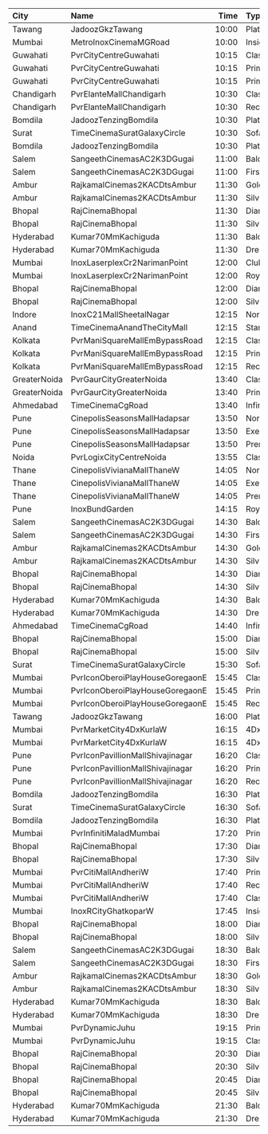 | City         | Name                             |  Time | Type         |  Price | Capacity | Booked |
| :----------- | :------------------------------- | ----: | :----------- | -----: | -------: | -----: |
| Tawang       | JadoozGkzTawang                  | 10:00 | Platinum     |   175₹ |       80 |      0 |
| Mumbai       | MetroInoxCinemaMGRoad            | 10:00 | Insignia     |   300₹ |       19 |      0 |
| Guwahati     | PvrCityCentreGuwahati            | 10:15 | Classic      |   170₹ |       40 |     20 |
| Guwahati     | PvrCityCentreGuwahati            | 10:15 | Prime        |   180₹ |       82 |     41 |
| Guwahati     | PvrCityCentreGuwahati            | 10:15 | PrimePlus    |   210₹ |       13 |     10 |
| Chandigarh   | PvrElanteMallChandigarh          | 10:30 | Classic      |   165₹ |       74 |      5 |
| Chandigarh   | PvrElanteMallChandigarh          | 10:30 | Recliner     |   414₹ |       26 |      3 |
| Bomdila      | JadoozTenzingBomdila             | 10:30 | PlatinumCl   |   175₹ |       50 |     24 |
| Surat        | TimeCinemaSuratGalaxyCircle      | 10:30 | Sofa180      |   180₹ |       34 |      0 |
| Bomdila      | JadoozTenzingBomdila             | 10:30 | PlatinumCl   |   175₹ |       50 |     24 |
| Salem        | SangeethCinemasAC2K3DGugai       | 11:00 | Balcony      |   124₹ |      157 |     85 |
| Salem        | SangeethCinemasAC2K3DGugai       | 11:00 | Firstclass   |   105₹ |      420 |    224 |
| Ambur        | RajkamalCinemas2KACDtsAmbur      | 11:30 | Gold         |   110₹ |      177 |     93 |
| Ambur        | RajkamalCinemas2KACDtsAmbur      | 11:30 | Silver       |   110₹ |       21 |     21 |
| Bhopal       | RajCinemaBhopal                  | 11:30 | Diamond      |   100₹ |      220 |    138 |
| Bhopal       | RajCinemaBhopal                  | 11:30 | Silver       |    80₹ |      128 |    128 |
| Hyderabad    | Kumar70MmKachiguda               | 11:30 | Balcony      |   100₹ |      346 |    230 |
| Hyderabad    | Kumar70MmKachiguda               | 11:30 | DressCircle  |    70₹ |      170 |    127 |
| Mumbai       | InoxLaserplexCr2NarimanPoint     | 12:00 | Club         |   230₹ |       80 |      0 |
| Mumbai       | InoxLaserplexCr2NarimanPoint     | 12:00 | Royale       |   250₹ |       41 |      0 |
| Bhopal       | RajCinemaBhopal                  | 12:00 | Diamond      |   100₹ |      220 |    138 |
| Bhopal       | RajCinemaBhopal                  | 12:00 | Silver       |    80₹ |      128 |    128 |
| Indore       | InoxC21MallSheetalNagar          | 12:15 | Normal       |   220₹ |      202 |      0 |
| Anand        | TimeCinemaAnandTheCityMall       | 12:15 | Standard100  |   100₹ |      131 |     31 |
| Kolkata      | PvrManiSquareMallEmBypassRoad    | 12:15 | Classic      |   190₹ |       22 |      0 |
| Kolkata      | PvrManiSquareMallEmBypassRoad    | 12:15 | Prime        |   220₹ |       49 |      4 |
| Kolkata      | PvrManiSquareMallEmBypassRoad    | 12:15 | Recliner     |   460₹ |       11 |      2 |
| GreaterNoida | PvrGaurCityGreaterNoida          | 13:40 | Classic      |   190₹ |       50 |      1 |
| GreaterNoida | PvrGaurCityGreaterNoida          | 13:40 | Prime        |   215₹ |        7 |      3 |
| Ahmedabad    | TimeCinemaCgRoad                 | 13:40 | Infinity1000 | 1,000₹ |       12 |      0 |
| Pune         | CinepolisSeasonsMallHadapsar     | 13:50 | Normal       |   150₹ |       14 |      0 |
| Pune         | CinepolisSeasonsMallHadapsar     | 13:50 | Executive    |   150₹ |       49 |     10 |
| Pune         | CinepolisSeasonsMallHadapsar     | 13:50 | Premium      |   170₹ |       17 |     10 |
| Noida        | PvrLogixCityCentreNoida          | 13:55 | Classic      |   295₹ |       94 |     54 |
| Thane        | CinepolisVivianaMallThaneW       | 14:05 | Normal       |   160₹ |       31 |     16 |
| Thane        | CinepolisVivianaMallThaneW       | 14:05 | Executive    |   160₹ |      104 |     64 |
| Thane        | CinepolisVivianaMallThaneW       | 14:05 | Premium      |   160₹ |       52 |     49 |
| Pune         | InoxBundGarden                   | 14:15 | Royale       |   400₹ |       16 |      0 |
| Salem        | SangeethCinemasAC2K3DGugai       | 14:30 | Balcony      |   124₹ |      157 |     85 |
| Salem        | SangeethCinemasAC2K3DGugai       | 14:30 | Firstclass   |   105₹ |      420 |    224 |
| Ambur        | RajkamalCinemas2KACDtsAmbur      | 14:30 | Gold         |   110₹ |      177 |     93 |
| Ambur        | RajkamalCinemas2KACDtsAmbur      | 14:30 | Silver       |   110₹ |       21 |     21 |
| Bhopal       | RajCinemaBhopal                  | 14:30 | Diamond      |   100₹ |      220 |    138 |
| Bhopal       | RajCinemaBhopal                  | 14:30 | Silver       |    80₹ |      128 |    128 |
| Hyderabad    | Kumar70MmKachiguda               | 14:30 | Balcony      |   100₹ |      346 |    234 |
| Hyderabad    | Kumar70MmKachiguda               | 14:30 | DressCircle  |    70₹ |      170 |    127 |
| Ahmedabad    | TimeCinemaCgRoad                 | 14:40 | Infinity1000 | 1,000₹ |       12 |      0 |
| Bhopal       | RajCinemaBhopal                  | 15:00 | Diamond      |   100₹ |      220 |    138 |
| Bhopal       | RajCinemaBhopal                  | 15:00 | Silver       |    80₹ |      128 |    128 |
| Surat        | TimeCinemaSuratGalaxyCircle      | 15:30 | Sofa280      |   280₹ |       34 |      0 |
| Mumbai       | PvrIconOberoiPlayHouseGoregaonE  | 15:45 | Classic      |   200₹ |       11 |      0 |
| Mumbai       | PvrIconOberoiPlayHouseGoregaonE  | 15:45 | Prime        |   290₹ |       48 |      4 |
| Mumbai       | PvrIconOberoiPlayHouseGoregaonE  | 15:45 | Recliner     |   500₹ |       13 |      2 |
| Tawang       | JadoozGkzTawang                  | 16:00 | Platinum     |   175₹ |       80 |      0 |
| Mumbai       | PvrMarketCity4DxKurlaW           | 16:15 | 4DxPrime     |   350₹ |       42 |      8 |
| Mumbai       | PvrMarketCity4DxKurlaW           | 16:15 | 4DxClassic   |   330₹ |       30 |      1 |
| Pune         | PvrIconPavillionMallShivajinagar | 16:20 | Classic      |   220₹ |       14 |      0 |
| Pune         | PvrIconPavillionMallShivajinagar | 16:20 | Prime        |   220₹ |       67 |     27 |
| Pune         | PvrIconPavillionMallShivajinagar | 16:20 | Recliner     |   450₹ |        4 |      4 |
| Bomdila      | JadoozTenzingBomdila             | 16:30 | PlatinumCl   |   175₹ |       50 |     24 |
| Surat        | TimeCinemaSuratGalaxyCircle      | 16:30 | Sofa280      |   280₹ |       34 |      0 |
| Bomdila      | JadoozTenzingBomdila             | 16:30 | PlatinumCl   |   175₹ |       50 |     24 |
| Mumbai       | PvrInfinitiMaladMumbai           | 17:20 | Prime        |   250₹ |       37 |      3 |
| Bhopal       | RajCinemaBhopal                  | 17:30 | Diamond      |   100₹ |      220 |    138 |
| Bhopal       | RajCinemaBhopal                  | 17:30 | Silver       |    80₹ |      128 |    128 |
| Mumbai       | PvrCitiMallAndheriW              | 17:40 | Prime        |   260₹ |       73 |     12 |
| Mumbai       | PvrCitiMallAndheriW              | 17:40 | Recliner     |   435₹ |       12 |      0 |
| Mumbai       | PvrCitiMallAndheriW              | 17:40 | Classic      |   220₹ |       23 |      0 |
| Mumbai       | InoxRCityGhatkoparW              | 17:45 | Insignia     |   510₹ |       21 |      0 |
| Bhopal       | RajCinemaBhopal                  | 18:00 | Diamond      |   100₹ |      220 |    138 |
| Bhopal       | RajCinemaBhopal                  | 18:00 | Silver       |    80₹ |      128 |    128 |
| Salem        | SangeethCinemasAC2K3DGugai       | 18:30 | Balcony      |   124₹ |      157 |     85 |
| Salem        | SangeethCinemasAC2K3DGugai       | 18:30 | Firstclass   |   105₹ |      420 |    224 |
| Ambur        | RajkamalCinemas2KACDtsAmbur      | 18:30 | Gold         |   110₹ |      177 |     93 |
| Ambur        | RajkamalCinemas2KACDtsAmbur      | 18:30 | Silver       |   110₹ |       21 |     21 |
| Hyderabad    | Kumar70MmKachiguda               | 18:30 | Balcony      |   100₹ |      346 |    230 |
| Hyderabad    | Kumar70MmKachiguda               | 18:30 | DressCircle  |    70₹ |      170 |    127 |
| Mumbai       | PvrDynamicJuhu                   | 19:15 | Prime        |   250₹ |       36 |      4 |
| Mumbai       | PvrDynamicJuhu                   | 19:15 | Classic      |   250₹ |       20 |      0 |
| Bhopal       | RajCinemaBhopal                  | 20:30 | Diamond      |   100₹ |      220 |    138 |
| Bhopal       | RajCinemaBhopal                  | 20:30 | Silver       |    80₹ |      128 |    128 |
| Bhopal       | RajCinemaBhopal                  | 20:45 | Diamond      |   100₹ |      220 |    138 |
| Bhopal       | RajCinemaBhopal                  | 20:45 | Silver       |    80₹ |      128 |    128 |
| Hyderabad    | Kumar70MmKachiguda               | 21:30 | Balcony      |   100₹ |      346 |    230 |
| Hyderabad    | Kumar70MmKachiguda               | 21:30 | DressCircle  |    70₹ |      170 |    127 |